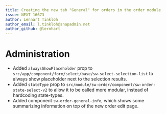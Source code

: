 ```yaml
---
title: Creating the new tab "General" for orders in the order module
issue: NEXT-16673
author: Lennart Tinkloh
author_email: l.tinkloh@snapadmin.net 
author_github: @lernhart
---
```

# Administration
* Added `alwaysShowPlaceholder` prop to `src/app/component/form/select/base/sw-select-selection-list` to always show placeholder next to the selection results.
* Added `stateType` prop to `src/module/sw-order/component/sw-order-state-select-v2` to allow it to be called more modular, instead of hardcoding state-types.
* Added component `sw-order-general-info`, which shows some summarizing information on top of the new order edit page.
